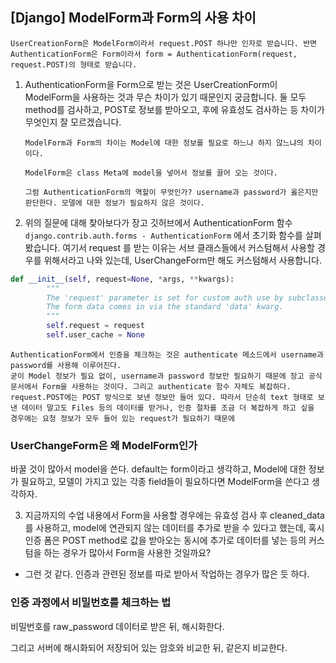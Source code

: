## [Django] ModelForm과 Form의 사용 차이

`UserCreationForm은 ModelForm이라서 request.POST 하나만 인자로 받습니다. 반면 AuthenticationForm은 Form이라서 form = AuthenticationForm(request, request.POST)의 형태로 받습니다.`

1. AuthenticationForm을 Form으로 받는 것은 UserCreationForm이 ModelForm을 사용하는 것과 무슨 차이가 있기 때문인지 궁금합니다. 둘 모두 method를 검사하고, POST로 정보를 받아오고, 후에 유효성도 검사하는 등 차이가 무엇인지 잘 모르겠습니다.

   ```
   ModelForm과 Form의 차이는 Model에 대한 정보를 필요로 하느냐 하지 않느냐의 차이이다.
   
   ModelForm은 class Meta에 model을 넣어서 정보를 끌어 오는 것이다.
   
   그럼 AuthenticationForm의 역할이 무엇인가? username과 password가 옳은지만 판단한다. 모델에 대한 정보가 필요하지 않은 것이다.
   ```

   

2. 위의 질문에 대해 찾아보다가 장고 깃허브에서 AuthenticationForm 함수`django.contrib.auth.forms - AuthenticationForm` 에서 초기화 함수를 살펴봤습니다. 여기서 request 를 받는 이유는 서브 클래스들에서 커스텀해서 사용할 경우를 위해서라고 나와 있는데,  UserChangeForm만 해도 커스텀해서 사용합니다.

```python
def __init__(self, request=None, *args, **kwargs):
        """
        The 'request' parameter is set for custom auth use by subclasses.
        The form data comes in via the standard 'data' kwarg.
        """
        self.request = request
        self.user_cache = None
```

```
AuthenticationForm에서 인증을 체크하는 것은 authenticate 메소드에서 username과 password를 사용해 이루어진다.
굳이 Model 정보가 필요 없이, username과 password 정보만 필요하기 때문에 장고 공식 문서에서 Form을 사용하는 것이다. 그리고 authenticate 함수 자체도 복잡하다.
request.POST에는 POST 방식으로 보낸 정보만 들어 있다. 따라서 단순히 text 형태로 보낸 데이터 말고도 Files 등의 데이터를 받거나, 인증 절차를 조금 더 복잡하게 하고 싶을 경우에는 요청 정보가 모두 들어 있는 request가 필요하기 때문에  
```

### UserChangeForm은 왜 ModelForm인가

바꿀 것이 많아서 model을 쓴다. default는 form이라고 생각하고, Model에 대한 정보가 필요하고, 모델이 가지고 있는 각종 field들이 필요하다면 ModelForm을 쓴다고 생각하자.



3. 지금까지의 수업 내용에서 Form을 사용할 경우에는 유효성 검사 후 cleaned_data를 사용하고, model에 연관되지 않는 데이터를 추가로 받을 수 있다고 했는데, 혹시 인증 폼은 POST method로 값을 받아오는 동시에 추가로 데이터를 넣는 등의 커스텀을 하는 경우가 많아서 Form을 사용한 것일까요?

- 그런 것 같다. 인증과 관련된 정보를 따로 받아서 작업하는 경우가 많은 듯 하다.

### 인증 과정에서 비밀번호를 체크하는 법

비밀번호를 raw_password 데이터로 받은 뒤, 해시화한다.

그리고 서버에 해시화되어 저장되어 있는 암호와 비교한 뒤, 같은지 비교한다.